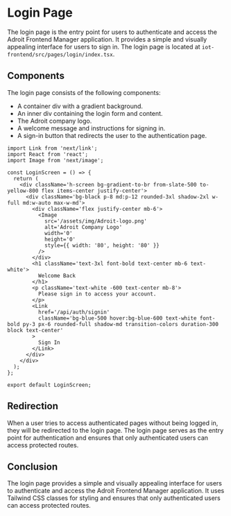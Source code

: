 # Login Page

The login page is the entry point for users to authenticate and access the Adroit Frontend Manager application. It provides a simple and visually appealing interface for users to sign in. The login page is located at `iot-frontend/src/pages/login/index.tsx`.

## Components

The login page consists of the following components:

- A container div with a gradient background.
- An inner div containing the login form and content.
- The Adroit company logo.
- A welcome message and instructions for signing in.
- A sign-in button that redirects the user to the authentication page.

```tsx
import Link from 'next/link';
import React from 'react';
import Image from 'next/image';

const LoginScreen = () => {
  return (
    <div className='h-screen bg-gradient-to-br from-slate-500 to-yellow-800 flex items-center justify-center'>
      <div className='bg-black p-8 md:p-12 rounded-3xl shadow-2xl w-full md:w-auto max-w-md'>
        <div className='flex justify-center mb-6'>
          <Image
            src='/assets/img/Adroit-logo.png'
            alt='Adroit Company Logo'
            width='0'
            height='0'
            style={{ width: '80', height: '80' }}
          />
        </div>
        <h1 className='text-3xl font-bold text-center mb-6 text-white'>
          Welcome Back
        </h1>
        <p className='text-white -600 text-center mb-8'>
          Please sign in to access your account.
        </p>
        <Link
          href='/api/auth/signin'
          className='bg-blue-500 hover:bg-blue-600 text-white font-bold py-3 px-6 rounded-full shadow-md transition-colors duration-300 block text-center'
        >
          Sign In
        </Link>
      </div>
    </div>
  );
};

export default LoginScreen;
```

## Redirection

When a user tries to access authenticated pages without being logged in, they will be redirected to the login page. The login page serves as the entry point for authentication and ensures that only authenticated users can access protected routes.

## Conclusion

The login page provides a simple and visually appealing interface for users to authenticate and access the Adroit Frontend Manager application. It uses Tailwind CSS classes for styling and ensures that only authenticated users can access protected routes.
